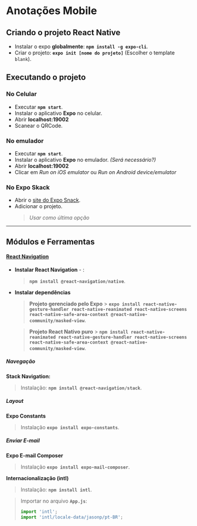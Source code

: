 # Anotações Mobile

## Criando o projeto React Native

- Instalar o expo **globalmente**: **`npm install -g expo-cli`**.
- Criar o projeto: **`expo init [nome do projeto]`** (Escolher o template `blank`).

## Executando o projeto

### No Celular

- Executar **`npm start`**.
- Instalar o aplicativo **Expo** no celular.
- Abrir **localhost:19002**
- Scanear o QRCode.

### No emulador

- Executar **`npm start`**.
- Instalar o aplicativo **Expo** no emulador. _(Será necessário?)_
- Abrir **localhost:19002**
- Clicar em _Run on iOS emulator_ ou _Run on Android device/emulator_

### No Expo Skack

- Abrir o [site do Expo Snack](snack.expo.io).
- Adicionar o projeto.
  > _Usar como última opção_

---

## Módulos e Ferramentas

#### [React Navigation](https://reactnavigation.org/docs/getting-started/)

- **Instalar React Navigation** - :
  > **`npm install @react-navigation/native`**.
- **Instalar dependências**

  > **Projeto gerenciado pelo Expo** > **`expo install react-native-gesture-handler react-native-reanimated react-native-screens react-native-safe-area-context @react-native-community/masked-view`**.

  > **Projeto React Nativo puro** > **`npm install react-native-reanimated react-native-gesture-handler react-native-screens react-native-safe-area-context @react-native-community/masked-view`**.

##### Navegação

**Stack Navigation:**

> Instalação: **`npm install @react-navigation/stack`**.

##### Layout

**Expo Constants**

> Instalação **`expo install expo-constants`**.

##### Enviar E-mail

**Expo E-mail Composer**

> Instalação **`expo install expo-mail-composer`**.

**Internacionalização (intl)**

> Instalação: **`npm install intl`**.

> Importar no arquivo **`App.js`**:
>
> ```javascript
> import 'intl';
> import 'intl/locale-data/jasonp/pt-BR';
> ```
